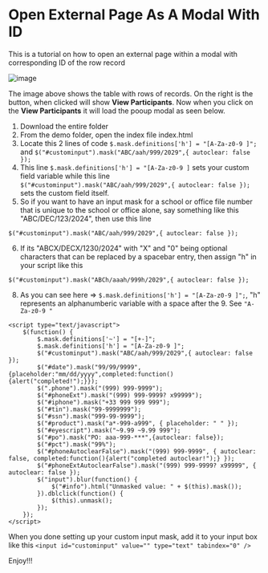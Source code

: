 # Open External Page As A Modal With ID
 This is a tutorial on how to open an external page within a modal with corresponding ID of the row record

![image](https://github.com/user-attachments/assets/b0ea80ec-2ff4-487b-bc3c-be3c4b45b41a)

The image above shows the table with rows of records. On the right is the button, when clicked will show **View Participants**. Now when you click on the **View Participants** it will load the pooup modal as seen below.

1. Download the entire folder
2. From the demo folder, open the index file index.html
3. Locate this 2 lines of code ```$.mask.definitions['h'] = "[A-Za-z0-9 ]";```	and ```$("#custominput").mask("ABC/aah/999/2029",{ autoclear: false });```
4. This line ```$.mask.definitions['h'] = "[A-Za-z0-9 ]``` sets your custom field variable while this line ```$("#custominput").mask("ABC/aah/999/2029",{ autoclear: false });``` sets the custom field itself.
5. So if you want to have an input mask for a school or office file number that is unique to the school or office alone, say something like this "ABC/DEC/123/2024", then use this line
```
$("#custominput").mask("ABC/aah/999/2029",{ autoclear: false });
```
6. If its "ABCX/DECX/1230/2024" with "X" and "0" being optional characters that can be replaced by a spacebar entry, then assign "h" in your script like this
```
$("#custominput").mask("ABCh/aaah/999h/2029",{ autoclear: false });
```
8. As you can see here => ```$.mask.definitions['h'] = "[A-Za-z0-9 ]";```, "h" represents an alphanumberic variable with a space after the 9. See ```"A-Za-z0-9 "```

```
<script type="text/javascript">
    $(function() {
        $.mask.definitions['~'] = "[+-]";
		$.mask.definitions['h'] = "[A-Za-z0-9 ]";		
		$("#custominput").mask("ABC/aah/999/2029",{ autoclear: false });	
        $("#date").mask("99/99/9999",{placeholder:"mm/dd/yyyy",completed:function(){alert("completed!");}});
        $(".phone").mask("(999) 999-9999");
        $("#phoneExt").mask("(999) 999-9999? x99999");
        $("#iphone").mask("+33 999 999 999");
        $("#tin").mask("99-9999999");
        $("#ssn").mask("999-99-9999");
        $("#product").mask("a*-999-a999", { placeholder: " " });
        $("#eyescript").mask("~9.99 ~9.99 999");
        $("#po").mask("PO: aaa-999-***",{autoclear: false});
        $("#pct").mask("99%");
        $("#phoneAutoclearFalse").mask("(999) 999-9999", { autoclear: false, completed:function(){alert("completed autoclear!");} });
        $("#phoneExtAutoclearFalse").mask("(999) 999-9999? x99999", { autoclear: false });
        $("input").blur(function() {
            $("#info").html("Unmasked value: " + $(this).mask());
        }).dblclick(function() {
            $(this).unmask();
        });
    });
</script>
```
When you done setting up your custom input mask, add it to your input box like this ```<input id="custominput" value="" type="text" tabindex="0" />```

Enjoy!!!

